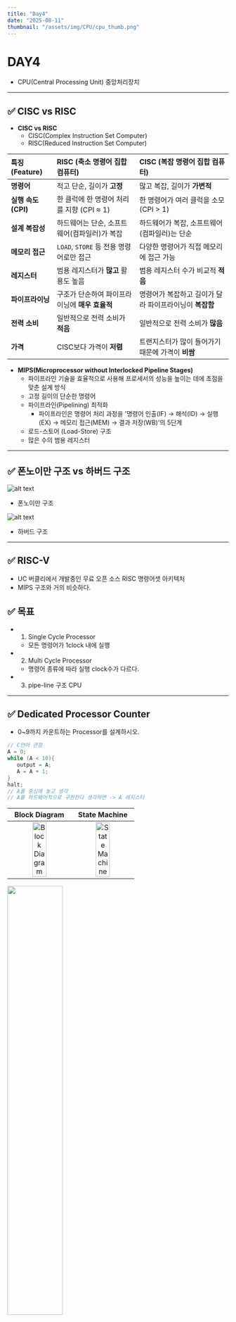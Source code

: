 ```yaml
---
title: "Day4"
date: "2025-08-11"
thumbnail: "/assets/img/CPU/cpu_thumb.png"
---
```


# DAY4
- CPU(Central Processing Unit) 중앙처리장치
---

## ✅ CISC vs RISC

- **CISC vs RISC**
   - CISC(Complex Instruction Set Computer)
   - RISC(Reduced Instruction Set Computer)

| 특징 (Feature) | RISC (축소 명령어 집합 컴퓨터) | CISC (복잡 명령어 집합 컴퓨터) |
| :--- | :--- | :--- |
| **명령어** | 적고 단순, 길이가 **고정** | 많고 복잡, 길이가 **가변적** |
| **실행 속도 (CPI)** | 한 클럭에 한 명령어 처리를 지향 (CPI ≈ 1) | 한 명령어가 여러 클럭을 소모 (CPI > 1) |
| **설계 복잡성** | 하드웨어는 단순, 소프트웨어(컴파일러)가 복잡 | 하드웨어가 복잡, 소프트웨어(컴파일러)는 단순 |
| **메모리 접근** | `LOAD`, `STORE` 등 전용 명령어로만 접근 | 다양한 명령어가 직접 메모리에 접근 가능 |
| **레지스터** | 범용 레지스터가 **많고** 활용도 높음 | 범용 레지스터 수가 비교적 **적음** |
| **파이프라이닝** | 구조가 단순하여 파이프라이닝에 **매우 효율적** | 명령어가 복잡하고 길이가 달라 파이프라이닝이 **복잡함** |
| **전력 소비** | 일반적으로 전력 소비가 **적음** | 일반적으로 전력 소비가 **많음** |
| **가격** | CISC보다 가격이 **저렴** | 트랜지스터가 많이 들어가기 때문에 가격이 **비쌈** |

- **MIPS(Microprocessor without Interlocked Pipeline Stages)**
   - 파이프라인 기술을 효율적으로 사용해 프로세서의 성능을 높이는 데에 초점을 맞춘 설계 방식
   - 고정 길이의 단순한 명령어
   - 파이프라인(Pipelining) 최적화
      - 파이프라인은 명령어 처리 과정을 '명령어 인출(IF) → 해석(ID) → 실행(EX) → 메모리 접근(MEM) → 결과 저장(WB)'의 5단계   
   - 로드-스토어 (Load-Store) 구조
   - 많은 수의 범용 레지스터

---

## ✅ 폰노이만 구조 vs 하버드 구조

![alt text](../../../../assets/img/CPU/von.png)

- 폰노이만 구조


![alt text](../../../../assets/img/CPU/har.png)

- 하버드 구조 

---

## ✅ RISC-V

- UC 버클리에서 개발중인 무료 오픈 소스 RISC 명령어셋 아키텍처
- MIPS 구조와 거의 비슷하다.

## ✅ 목표

- 1. Single Cycle Processor
  - 모든 명령어가 1clock 내에 실행 
- 2. Multi Cycle Processor
  - 명령어 종류에 따라 실행 clock수가 다르다.
- 3. pipe-line 구조 CPU

---

## ✅ Dedicated Processor Counter

- 0~9까지 카운트하는 Processor를 설계하시오. 

```c
// C언어 관점
A = 0;
while (A < 10){
   output = A;
   A = A + 1;
}
halt;
// A를 중심에 놓고 생각
// A를 하드웨어적으로 구현한다 생각하면 -> A 레지스터
```

| Block Diagram | State Machine |
| :---: | :---: |
| <img src="/assets/img/CPU/dedicnt2.png" alt="Block Diagram" style="width:50%; object-fit:contain;"> | <img src="/assets/img/CPU/dedicnt.png" alt="State Machine" style="width:50%; object-fit:contain;"> |

<img src="/assets/img/CPU/deditop.png" style="width:50%; object-fit:contain;">

---

## ✅ Dedicated Processor Adder

- 0~10까지 누적으로 더하는 Dedicated Processor를 설계하시오.

#### **C 구현**

```c
// C언어 관점
A = 0;
SUM = 0;
while (A < 11){
   SUM = SUM + A;
   A = A + 1;
   output = SUM;
}
halt;
```

#### **DataPath 구조 설계**

<img src="/assets/img/CPU/dpadder.png" style="width:75%; object-fit:contain;">

---

#### **ASM chart -> Control Unit 설계**

![alt text](../../../../assets/img/CPU/addsig.png)

<img src="/assets/img/CPU/addasm.png" style="width:75%; object-fit:contain;">

<img src="/assets/img/CPU/simdp.png" style="width:75%; object-fit:contain;">

### **코드**
---
#### top.sv

```verilog
`timescale 1ns / 1ps

module top(
   input  logic       clk,
   input  logic       reset,
   output logic [3:0] fndCom,
   output logic [7:0] fndFont
   );

   logic [ 7:0] OutPort;
   logic        clk_10hz;
   
   clk_divider U_CLK_DIV (
       .clk            (clk),
       .reset          (reset),
       .clk_10hz       (clk_10hz)
   );

   DedicatedProcessor_Adder U_DedicatedProcessor_Adder (
       .clk            (clk_10hz),
       .reset          (reset),
       .OutPort        (OutPort)
   );

   fndController U_fndController (
       .clk            (clk),
       .reset          (reset),
       .number         (OutPort),
       .fndCom         (fndCom),
       .fndFont        (fndFont)
   );
    
endmodule

module clk_divider (
   input  logic  clk,
   input  logic  reset,
   output logic  clk_10hz
   );

   logic [$clog2(10_000_000)-1:0] div_counter;

   always_ff @(posedge clk or posedge reset) begin
       if(reset) begin
           div_counter <= 0;
           clk_10hz    <= 0;
       end
       else begin
           if(div_counter == 10_000_000 - 1)begin
               div_counter <= 0;
               clk_10hz    <= 1;
           end
           else begin
               div_counter <= div_counter + 1;
               clk_10hz    <= 0;
           end
       end
   end
   
   endmodule

---

#### DedicatedProcessor_Adder.sv

```systemverilog
`timescale 1ns / 1ps

module DedicatedProcessor_Adder(
   input  logic        clk,
   input  logic        reset,
   output logic [ 7:0] OutPort
    
   );

   logic       SumSrcMuxSel;
   logic       ISrcMuxSel;
   logic       AdderSrcMuxSel;  
   logic       SumEn;
   logic       IEn;
   logic       ILe10;
   logic       OutPortEn;

   DataPath U_DataPath (
       .clk            (clk),
       .reset          (reset),
       .SumSrcMuxSel   (SumSrcMuxSel),
       .ISrcMuxSel     (ISrcMuxSel),
       .AdderSrcMuxSel (AdderSrcMuxSel),     
       .SumEn          (SumEn),
       .IEn            (IEn),
       .ILe10          (ILe10),
       .OutPortEn      (OutPortEn),
       .OutPort        (OutPort)
   );

   ControlUnit U_ControlUnit (
       .clk            (clk),
       .reset          (reset),
       .ILe10          (ILe10),
       .SumSrcMuxSel   (SumSrcMuxSel),
       .ISrcMuxSel     (ISrcMuxSel),
       .AdderSrcMuxSel (AdderSrcMuxSel),     
       .SumEn          (SumEn),
       .IEn            (IEn),
       .OutPortEn      (OutPortEn)
   );

   endmodule
```

---

#### DataPath.sv

```verilog
`timescale 1ns / 1ps

module DataPath(
   input  logic       clk,
   input  logic       reset,
   input  logic       SumSrcMuxSel,
   input  logic       ISrcMuxSel,
   input  logic       AdderSrcMuxSel,     
   input  logic       SumEn,
   input  logic       IEn,
   output logic       ILe10,
   input  logic       OutPortEn,
   output logic [7:0] OutPort 
   );

   logic [7:0] SumSrcMuxOut, ISrcMuxOut;
   logic [7:0] SumRegOut, IRegOut;
   logic [7:0] AdderResult, AdderSrcMuxOut;

   mux_2X1 U_SumSrcMux (
      .sel  (SumSrcMuxSel),
      .x0   (0),
      .x1   (AdderResult),
      .y    (SumSrcMuxOut)
   );

   mux_2X1 U_ISrcMux (
      .sel  (ISrcMuxSel),
      .x0   (0),
      .x1   (AdderResult),
      .y    (ISrcMuxOut)
   );

   register U_SUM_REG (
      .clk    (clk),
      .reset  (reset),
      .en     (SumEn),
      .d      (SumSrcMuxOut),
      .q      (SumRegOut)
   );

   register U_I_Reg (
      .clk    (clk),
      .reset  (reset),
      .en     (IEn),
      .d      (ISrcMuxOut),
      .q      (IRegOut)
   );

   comparator U_ILe10 (
      .a      (IRegOut),
      .b      (8'd10),
      .lt     (ILe10)
   );

   mux_2X1 U_AdderSrcMux (
      .sel  (AdderSrcMuxSel),
      .x0   (SumRegOut),
      .x1   (1),
      .y    (AdderSrcMuxOut)
   );

   adder U_Adder (
      .a      (AdderSrcMuxOut),
      .b      (IRegOut),
      .sum    (AdderResult)    
   );

   register U_OutPort (
      .clk    (clk),
      .reset  (reset),
      .en     (OutPortEn),
      .d      (SumRegOut),
      .q      (OutPort)
   );
    
   endmodule
```

---

#### ControlUnit.sv

```verilog
`timescale 1ns / 1ps

module ControlUnit(
   input  logic       clk,
   input  logic       reset,
   input  logic       ILe10,
   output logic       SumSrcMuxSel,
   output logic       ISrcMuxSel,
   output logic       AdderSrcMuxSel,     
   output logic       SumEn,
   output logic       IEn,
   output logic       OutPortEn
   );

   typedef enum {
      S0,
      S1, 
      S2, 
      S3, 
      S4,
      S5  
   } state_e;

   state_e state, next_state;

   always_ff @(posedge clk or posedge reset) begin
      if(reset) begin
         state <= S0;
      end
      else begin
         state <= next_state;
      end
   end

   always_comb begin
      next_state = state;
      SumSrcMuxSel   = 0;
      ISrcMuxSel     = 0;
      SumEn          = 0;
      IEn            = 0;
      AdderSrcMuxSel = 0;
      OutPortEn      = 0;
      case (state)
            S0:begin
               SumSrcMuxSel   = 0;
               ISrcMuxSel     = 0;
               SumEn          = 1;
               IEn            = 1;
               AdderSrcMuxSel = 0;
               OutPortEn      = 0;
               next_state     = S1;
            end 
            S1:begin
               SumSrcMuxSel   = 0;
               ISrcMuxSel     = 0;
               SumEn          = 0;
               IEn            = 0;
               AdderSrcMuxSel = 0;
               OutPortEn      = 0;
               if(ILe10)  next_state = S2;
               else       next_state = S5;
            end  
            S2:begin
               SumSrcMuxSel   = 1;
               ISrcMuxSel     = 1;
               SumEn          = 1;
               IEn            = 0;
               AdderSrcMuxSel = 0;
               OutPortEn      = 0;
               next_state     = S3;
            end  
            S3:begin
               SumSrcMuxSel   = 1;
               ISrcMuxSel     = 1;
               SumEn          = 0;
               IEn            = 1;
               AdderSrcMuxSel = 1;
               OutPortEn      = 0;
               next_state     = S4;
            end  
            S4:begin
               SumSrcMuxSel   = 1;
               ISrcMuxSel     = 1;
               SumEn          = 0;
               IEn            = 0;
               AdderSrcMuxSel = 0;
               OutPortEn      = 1;
               next_state     = S1;
            end
            S5:begin
               SumSrcMuxSel   = 1;
               ISrcMuxSel     = 1;
               SumEn          = 0;
               IEn            = 0;
               AdderSrcMuxSel = 0;
               OutPortEn      = 0;
               next_state     = S5;
            end    
      endcase
   end

endmodule

```

---

#### TestBench

```verilog
`timescale 1ns / 1ps

module tb_DedicatedProcessor_Adder ();

   logic       clk;
   logic       reset;
   logic [3:0] fndCom;
   logic [7:0] fndFont;
    
   DedicatedProcessor_Adder U_DedicatedProcessor_Adder (.*);

   always #5 clk = ~clk;

   initial begin
      clk = 0;
      reset = 1;
      #10;
      reset = 0;
   end
    
endmodule
```

---
### **시뮬레이션**

<img src="/assets/img/CPU/dpsim.png" style="width:100%; object-fit:contain;">

<img src="/assets/img/CPU/cusim.png" style="width:100%; object-fit:contain;">

---
### **동작 영상**
